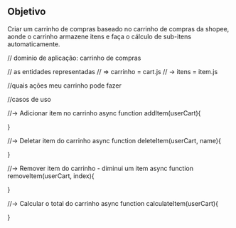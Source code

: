 ## Objetivo

Criar um carrinho de compras baseado no carrinho de compras da shopee, aonde o carrinho armazene itens e faça o cálculo de sub-itens automaticamente.

// dominio de aplicação: carrinho de compras 

// as entidades representadas 
// => carrinho = cart.js
// -> itens = item.js



//quais ações meu carrinho pode fazer

//casos de uso

//-> Adicionar item no carrinho
async function addItem(userCart){

}

//-> Deletar item do carrinho 
async function deleteItem(userCart, name){

}

//-> Remover item do carrinho - diminui um item
async function removeItem(userCart, index){

}

//-> Calcular o total do carrinho
async function calculateItem(userCart){

}
